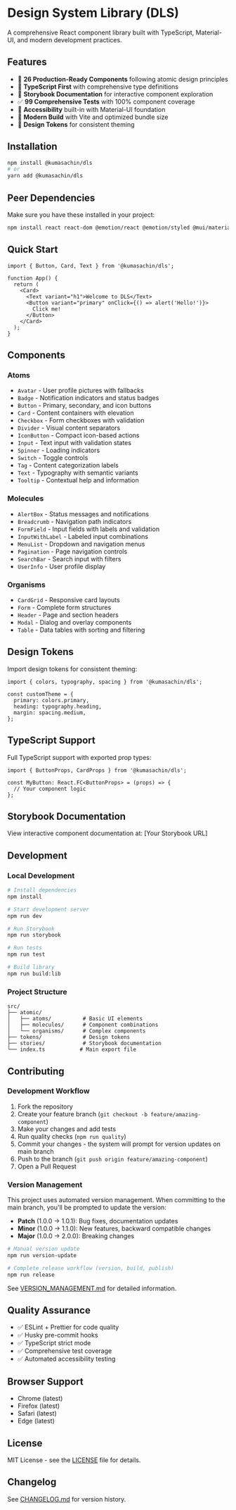 # Design System Library (DLS)

A comprehensive React component library built with TypeScript, Material-UI, and modern development practices.

## Features

- 🎨 **26 Production-Ready Components** following atomic design principles
- 🔧 **TypeScript First** with comprehensive type definitions
- 📖 **Storybook Documentation** for interactive component exploration
- ✅ **99 Comprehensive Tests** with 100% component coverage
- 🎯 **Accessibility** built-in with Material-UI foundation
- 🚀 **Modern Build** with Vite and optimized bundle size
- 🎨 **Design Tokens** for consistent theming

## Installation

```bash
npm install @kumasachin/dls
# or
yarn add @kumasachin/dls
```

## Peer Dependencies

Make sure you have these installed in your project:

```bash
npm install react react-dom @emotion/react @emotion/styled @mui/material
```

## Quick Start

```tsx
import { Button, Card, Text } from '@kumasachin/dls';

function App() {
  return (
    <Card>
      <Text variant="h1">Welcome to DLS</Text>
      <Button variant="primary" onClick={() => alert('Hello!')}>
        Click me!
      </Button>
    </Card>
  );
}
```

## Components

### Atoms

- `Avatar` - User profile pictures with fallbacks
- `Badge` - Notification indicators and status badges
- `Button` - Primary, secondary, and icon buttons
- `Card` - Content containers with elevation
- `Checkbox` - Form checkboxes with validation
- `Divider` - Visual content separators
- `IconButton` - Compact icon-based actions
- `Input` - Text input with validation states
- `Spinner` - Loading indicators
- `Switch` - Toggle controls
- `Tag` - Content categorization labels
- `Text` - Typography with semantic variants
- `Tooltip` - Contextual help and information

### Molecules

- `AlertBox` - Status messages and notifications
- `Breadcrumb` - Navigation path indicators
- `FormField` - Input fields with labels and validation
- `InputWithLabel` - Labeled input combinations
- `MenuList` - Dropdown and navigation menus
- `Pagination` - Page navigation controls
- `SearchBar` - Search input with filters
- `UserInfo` - User profile display

### Organisms

- `CardGrid` - Responsive card layouts
- `Form` - Complete form structures
- `Header` - Page and section headers
- `Modal` - Dialog and overlay components
- `Table` - Data tables with sorting and filtering

## Design Tokens

Import design tokens for consistent theming:

```tsx
import { colors, typography, spacing } from '@kumasachin/dls';

const customTheme = {
  primary: colors.primary,
  heading: typography.heading,
  margin: spacing.medium,
};
```

## TypeScript Support

Full TypeScript support with exported prop types:

```tsx
import { ButtonProps, CardProps } from '@kumasachin/dls';

const MyButton: React.FC<ButtonProps> = (props) => {
  // Your component logic
};
```

## Storybook Documentation

View interactive component documentation at: [Your Storybook URL]

## Development

### Local Development

```bash
# Install dependencies
npm install

# Start development server
npm run dev

# Run Storybook
npm run storybook

# Run tests
npm run test

# Build library
npm run build:lib
```

### Project Structure

```
src/
├── atomic/
│   ├── atoms/          # Basic UI elements
│   ├── molecules/      # Component combinations
│   └── organisms/      # Complex components
├── tokens/             # Design tokens
├── stories/            # Storybook documentation
└── index.ts           # Main export file
```

## Contributing

### Development Workflow

1. Fork the repository
2. Create your feature branch (`git checkout -b feature/amazing-component`)
3. Make your changes and add tests
4. Run quality checks (`npm run quality`)
5. Commit your changes - the system will prompt for version updates on main branch
6. Push to the branch (`git push origin feature/amazing-component`)
7. Open a Pull Request

### Version Management

This project uses automated version management. When committing to the main branch, you'll be prompted to update the version:

- **Patch** (1.0.0 → 1.0.1): Bug fixes, documentation updates
- **Minor** (1.0.0 → 1.1.0): New features, backward compatible changes
- **Major** (1.0.0 → 2.0.0): Breaking changes

```bash
# Manual version update
npm run version-update

# Complete release workflow (version, build, publish)
npm run release
```

See [VERSION_MANAGEMENT.md](docs/VERSION_MANAGEMENT.md) for detailed information.

## Quality Assurance

- ✅ ESLint + Prettier for code quality
- ✅ Husky pre-commit hooks
- ✅ TypeScript strict mode
- ✅ Comprehensive test coverage
- ✅ Automated accessibility testing

## Browser Support

- Chrome (latest)
- Firefox (latest)
- Safari (latest)
- Edge (latest)

## License

MIT License - see the [LICENSE](LICENSE) file for details.

## Changelog

See [CHANGELOG.md](CHANGELOG.md) for version history.
